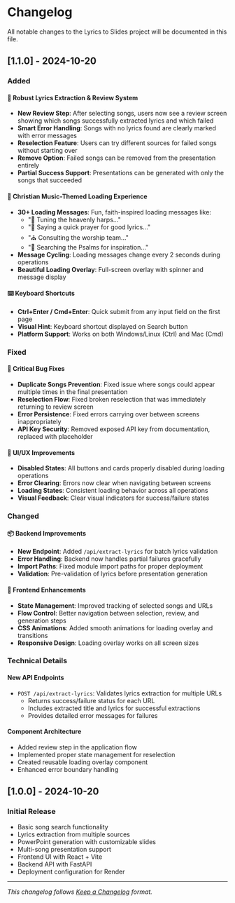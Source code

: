 # Changelog

All notable changes to the Lyrics to Slides project will be documented in this file.

## [1.1.0] - 2024-10-20

### Added

#### 🎯 Robust Lyrics Extraction & Review System
- **New Review Step**: After selecting songs, users now see a review screen showing which songs successfully extracted lyrics and which failed
- **Smart Error Handling**: Songs with no lyrics found are clearly marked with error messages
- **Reselection Feature**: Users can try different sources for failed songs without starting over
- **Remove Option**: Failed songs can be removed from the presentation entirely
- **Partial Success Support**: Presentations can be generated with only the songs that succeeded

#### 🎵 Christian Music-Themed Loading Experience
- **30+ Loading Messages**: Fun, faith-inspired loading messages like:
  - "🎵 Tuning the heavenly harps..."
  - "🙏 Saying a quick prayer for good lyrics..."
  - "⛪ Consulting the worship team..."
  - "📖 Searching the Psalms for inspiration..."
- **Message Cycling**: Loading messages change every 2 seconds during operations
- **Beautiful Loading Overlay**: Full-screen overlay with spinner and message display

#### ⌨️ Keyboard Shortcuts
- **Ctrl+Enter / Cmd+Enter**: Quick submit from any input field on the first page
- **Visual Hint**: Keyboard shortcut displayed on Search button
- **Platform Support**: Works on both Windows/Linux (Ctrl) and Mac (Cmd)

### Fixed

#### 🐛 Critical Bug Fixes
- **Duplicate Songs Prevention**: Fixed issue where songs could appear multiple times in the final presentation
- **Reselection Flow**: Fixed broken reselection that was immediately returning to review screen
- **Error Persistence**: Fixed errors carrying over between screens inappropriately
- **API Key Security**: Removed exposed API key from documentation, replaced with placeholder

#### 🎨 UI/UX Improvements
- **Disabled States**: All buttons and cards properly disabled during loading operations
- **Error Clearing**: Errors now clear when navigating between screens
- **Loading States**: Consistent loading behavior across all operations
- **Visual Feedback**: Clear visual indicators for success/failure states

### Changed

#### 📦 Backend Improvements
- **New Endpoint**: Added `/api/extract-lyrics` for batch lyrics validation
- **Error Handling**: Backend now handles partial failures gracefully
- **Import Paths**: Fixed module import paths for proper deployment
- **Validation**: Pre-validation of lyrics before presentation generation

#### 🎨 Frontend Enhancements
- **State Management**: Improved tracking of selected songs and URLs
- **Flow Control**: Better navigation between selection, review, and generation steps
- **CSS Animations**: Added smooth animations for loading overlay and transitions
- **Responsive Design**: Loading overlay works on all screen sizes

### Technical Details

#### New API Endpoints
- `POST /api/extract-lyrics`: Validates lyrics extraction for multiple URLs
  - Returns success/failure status for each URL
  - Includes extracted title and lyrics for successful extractions
  - Provides detailed error messages for failures

#### Component Architecture
- Added review step in the application flow
- Implemented proper state management for reselection
- Created reusable loading overlay component
- Enhanced error boundary handling

## [1.0.0] - 2024-10-20

### Initial Release
- Basic song search functionality
- Lyrics extraction from multiple sources
- PowerPoint generation with customizable slides
- Multi-song presentation support
- Frontend UI with React + Vite
- Backend API with FastAPI
- Deployment configuration for Render

---

*This changelog follows [Keep a Changelog](https://keepachangelog.com/en/1.0.0/) format.*